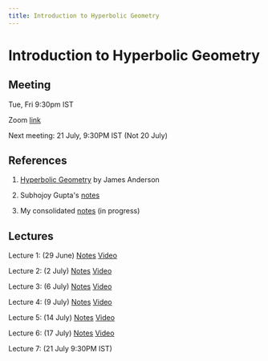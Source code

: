 ```yaml
---
title: Introduction to Hyperbolic Geometry
---
```


# Introduction to Hyperbolic Geometry

## Meeting

Tue, Fri 9:30pm IST

Zoom [link](https://illinois.zoom.us/j/91576658157?pwd=TEJFUFg5YnBYeDFxd2FIVGZXeXRJdz09)

Next meeting: 21 July, 9:30PM IST (Not 20 July)

## References

1. [Hyperbolic Geometry](https://www.springer.com/gp/book/9781447139874) by James Anderson

2. Subhojoy Gupta's [notes](pdf/inthypgeom.pdf)

3. My consolidated [notes](pdf/allnotes.pdf) (in progress)

## Lectures

Lecture 1: (29 June) [Notes](pdf/lec1.pdf) [Video](https://youtu.be/CjW7fPck8dI)

Lecture 2: (2 July) [Notes](pdf/lec2.pdf) [Video](https://youtu.be/C74-47VKP8M)

Lecture 3: (6 July) [Notes](pdf/lec3.pdf) [Video](https://youtu.be/aiv3PcubWUk)

Lecture 4: (9 July) [Notes](pdf/lec4.pdf) [Video](https://youtu.be/BKE6-oVZcM0)

Lecture 5: (14 July) [Notes](pdf/lec5.pdf) [Video](https://youtu.be/LhrlEXlv5a0)

Lecture 6: (17 July) [Notes](pdf/lec6.pdf) [Video](https://youtu.be/xLeyEYnHIN4)

Lecture 7: (21 July 9:30PM IST)
